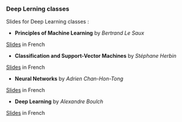 ### Deep Lerning classes

Slides for Deep Learning classes :

* **Principles of Machine Learning** by *Bertrand Le Saux*

[Slides](education/DL2017_01_BLS.pdf) in French

* **Classification and Support-Vector Machines** by *Stéphane Herbin*

[Slides](education/DL2017_02_SH.pdf) in French

* **Neural Networks** by *Adrien Chan-Hon-Tong*

[Slides](education/DL2017_03_ACHT.pdf) in French

* **Deep Learning** by *Alexandre Boulch*

[Slides](education/DL2017_03_AB.pdf) in French
